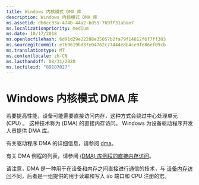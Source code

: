 ```yaml
---
title: Windows 内核模式 DMA 库
description: Windows 内核模式 DMA 库
ms.assetid: db6cc33a-474b-44a2-bd55-769ff31abae7
ms.localizationpriority: medium
ms.date: 10/17/2018
ms.openlocfilehash: 6d91d29e22288e35057b2fa79f14812f6f7ff383
ms.sourcegitcommit: e769619bd37e04762c77444e8b4ce9fe86ef09cb
ms.translationtype: MT
ms.contentlocale: zh-CN
ms.lasthandoff: 08/31/2020
ms.locfileid: "89187027"
---
```

# <a name="windows-kernel-mode-dma-library"></a>Windows 内核模式 DMA 库


若要提高性能，设备可能需要直接访问内存，这种方式会绕过中心处理单元 (CPU) 。 这种技术称为 (DMA) 的直接内存访问。 Windows 为设备驱动程序开发人员提供 DMA 库。

有关驱动程序 DMA 的详细信息，请参阅 [dma](/windows-hardware/drivers/ddi/index)。

有关 DMA 例程的列表，请参阅 [ (DMA) 库例程的直接内存访问](/windows-hardware/drivers/ddi/index)。

请注意，DMA 是一种用于在设备和内存之间直接进行通信的技术，与 [设备内存访问](/windows-hardware/drivers/ddi/index)不同，后者是一组提供的用于读取和写入 i/o 端口和 CPU 注册的宏。

 

